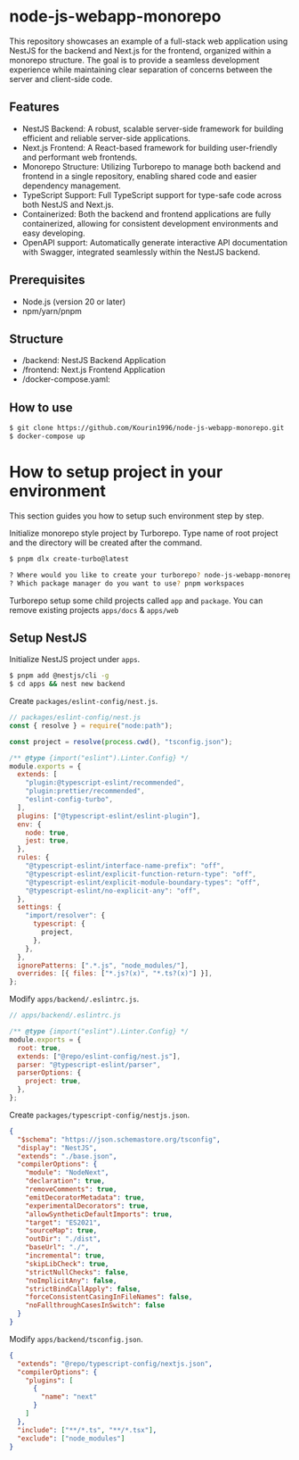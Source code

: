 # node-js-webapp-monorepo

This repository showcases an example of a full-stack web application using NestJS for the backend and Next.js for the frontend, organized within a monorepo structure. The goal is to provide a seamless development experience while maintaining clear separation of concerns between the server and client-side code.

## Features

- NestJS Backend: A robust, scalable server-side framework for building efficient and reliable server-side applications.
- Next.js Frontend: A React-based framework for building user-friendly and performant web frontends.
- Monorepo Structure: Utilizing Turborepo to manage both backend and frontend in a single repository, enabling shared code and easier dependency management.
- TypeScript Support: Full TypeScript support for type-safe code across both NestJS and Next.js.
- Containerized: Both the backend and frontend applications are fully containerized, allowing for consistent development environments and easy developing.
- OpenAPI support: Automatically generate interactive API documentation with Swagger, integrated seamlessly within the NestJS backend.

## Prerequisites

- Node.js (version 20 or later)
- npm/yarn/pnpm

## Structure

- /backend: NestJS Backend Application
- /frontend: Next.js Frontend Application
- /docker-compose.yaml:

## How to use

```bash
$ git clone https://github.com/Kourin1996/node-js-webapp-monorepo.git
$ docker-compose up
```

# How to setup project in your environment

This section guides you how to setup such environment step by step.

Initialize monorepo style project by Turborepo. Type name of root project and the directory will be created after the command.

```bash
$ pnpm dlx create-turbo@latest

? Where would you like to create your turborepo? node-js-webapp-monorepo
? Which package manager do you want to use? pnpm workspaces
```

Turborepo setup some child projects called `app` and `package`. You can remove existing projects `apps/docs` & `apps/web`

## Setup NestJS

Initialize NestJS project under `apps`.

```bash
$ pnpm add @nestjs/cli -g
$ cd apps && nest new backend
```

Create `packages/eslint-config/nest.js`.

```js
// packages/eslint-config/nest.js
const { resolve } = require("node:path");

const project = resolve(process.cwd(), "tsconfig.json");

/** @type {import("eslint").Linter.Config} */
module.exports = {
  extends: [
    "plugin:@typescript-eslint/recommended",
    "plugin:prettier/recommended",
    "eslint-config-turbo",
  ],
  plugins: ["@typescript-eslint/eslint-plugin"],
  env: {
    node: true,
    jest: true,
  },
  rules: {
    "@typescript-eslint/interface-name-prefix": "off",
    "@typescript-eslint/explicit-function-return-type": "off",
    "@typescript-eslint/explicit-module-boundary-types": "off",
    "@typescript-eslint/no-explicit-any": "off",
  },
  settings: {
    "import/resolver": {
      typescript: {
        project,
      },
    },
  },
  ignorePatterns: [".*.js", "node_modules/"],
  overrides: [{ files: ["*.js?(x)", "*.ts?(x)"] }],
};
```

Modify `apps/backend/.eslintrc.js`.

```js
// apps/backend/.eslintrc.js

/** @type {import("eslint").Linter.Config} */
module.exports = {
  root: true,
  extends: ["@repo/eslint-config/nest.js"],
  parser: "@typescript-eslint/parser",
  parserOptions: {
    project: true,
  },
};
```

Create `packages/typescript-config/nestjs.json`.

```json
{
  "$schema": "https://json.schemastore.org/tsconfig",
  "display": "NestJS",
  "extends": "./base.json",
  "compilerOptions": {
    "module": "NodeNext",
    "declaration": true,
    "removeComments": true,
    "emitDecoratorMetadata": true,
    "experimentalDecorators": true,
    "allowSyntheticDefaultImports": true,
    "target": "ES2021",
    "sourceMap": true,
    "outDir": "./dist",
    "baseUrl": "./",
    "incremental": true,
    "skipLibCheck": true,
    "strictNullChecks": false,
    "noImplicitAny": false,
    "strictBindCallApply": false,
    "forceConsistentCasingInFileNames": false,
    "noFallthroughCasesInSwitch": false
  }
}
```

Modify `apps/backend/tsconfig.json`.

```json
{
  "extends": "@repo/typescript-config/nextjs.json",
  "compilerOptions": {
    "plugins": [
      {
        "name": "next"
      }
    ]
  },
  "include": ["**/*.ts", "**/*.tsx"],
  "exclude": ["node_modules"]
}
```
